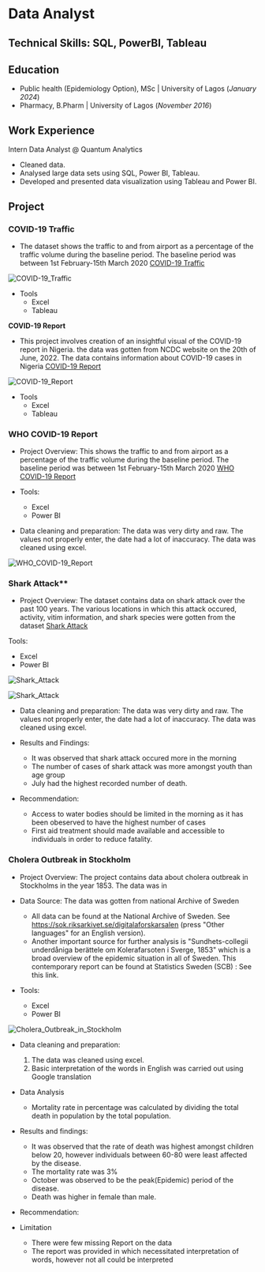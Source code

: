 # Data Analyst

## Technical Skills: SQL, PowerBI, Tableau

## Education
- Public health (Epidemiology Option), MSc | University of Lagos (_January 2024_)
- Pharmacy, B.Pharm | University of Lagos (_November 2016_)


## Work Experience
Intern Data Analyst @ Quantum Analytics
- Cleaned data.
- Analysed large data sets using SQL, Power BI, Tableau.
- Developed and presented data visualization using Tableau and Power BI.

## Project
### COVID-19 Traffic
- The dataset shows the traffic to and from airport as a percentage of the traffic volume during the baseline period. The baseline period was between 1st February-15th March 2020 [COVID-19 Traffic](/asset/COVID-19_Traffic.png)

![COVID-19_Traffic](https://github.com/FehintoluwaDawodu/Portfolio/assets/162819649/4277e14d-69db-4127-9392-45b768ccbd07)

- Tools
  - Excel
  - Tableau

**COVID-19 Report**
- This project involves creation of an insightful visual of the COVID-19 report in Nigeria. the data was gotten from NCDC website on the 20th of June, 2022. The data contains information about COVID-19 cases in Nigeria [COVID-19 Report](/asset/COVID-19_Report.png)

![COVID-19_Report](https://github.com/FehintoluwaDawodu/Portfolio/assets/162819649/353186dc-e7a4-4863-b8e5-59781c6ebee8)

- Tools
  - Excel
  - Tableau
  
### WHO COVID-19 Report
- Project Overview: This shows the traffic to and from airport as a percentage of the traffic volume during the baseline period. The baseline period was between 1st February-15th March 2020 [WHO COVID-19 Report](/asset/WHO_COVID-19_Report.png)
  
- Tools:
  - Excel
  - Power BI
 
- Data cleaning and preparation: The data was very dirty and raw. The values not properly enter, the date had a lot of inaccuracy. The data was cleaned using excel.

![WHO_COVID-19_Report](https://github.com/FehintoluwaDawodu/Portfolio/assets/162819649/3c506065-47e6-43c7-adc0-93d166d4127a)

  
### Shark Attack**
- Project Overview: The dataset contains data on shark attack over the past 100 years. The various locations in which this attack occured, activity, vitim information, and shark species were gotten from the dataset [Shark Attack](/asset/Shark_Attack.png)

  
Tools:
  - Excel
  - Power BI
    
![Shark_Attack](https://github.com/FehintoluwaDawodu/Portfolio/assets/162819649/572be3ea-a723-452b-97b8-0f674da59afe)

![Shark_Attack](https://github.com/FehintoluwaDawodu/Portfolio/assets/162819649/a435c61b-3cca-409f-b986-dfa8070aaeb2)


- Data cleaning and preparation: The data was very dirty and raw. The values not properly enter, the date had a lot of inaccuracy. The data was cleaned using excel.

- Results and Findings:
  - It was observed that shark attack occured more in the morning
  - The number of cases of shark attack was more amongst youth than age group
  - July had the highest recorded number of death.

- Recommendation:
   - Access to water bodies should be limited in the morning as it has been obeserved to have the highest number of cases
   - First aid treatment should made available and accessible to individuals in order to reduce fatality.
     
 
### Cholera Outbreak in Stockholm
- Project Overview:  The project contains data about cholera outbreak in Stockholms in the year 1853. The data was in
  
- Data Source: The data was gotten from national Archive of Sweden
   - All data can be found at the National Archive of Sweden. See https://sok.riksarkivet.se/digitalaforskarsalen (press "Other languages" for an English version).
   - Another important source for further analysis is "Sundhets-collegii underdåniga berättele om 
Kolerafarsoten i Sverge, 1853" which is a broad overview of the epidemic situation in all of Sweden. 
This contemporary report can be found at Statistics Sweden (SCB) : See this link.

- Tools:
   - Excel
   - Power BI

![Cholera_Outbreak_in_Stockholm](https://github.com/FehintoluwaDawodu/Portfolio/assets/162819649/848aa8ec-21c5-4fc1-86c7-a4e4a4726682)
    
- Data cleaning and preparation:
  1. The data was cleaned using excel.
  2. Basic interpretation of the words in English was carried out using Google translation
 
- Data Analysis
   - Mortality rate in percentage was calculated by dividing the total death in population by the total population.
  
- Results and findings:
   - It was observed that the rate of death was highest amongst children below 20, however individuals between 60-80 were least affected by the disease.
   - The mortality rate was 3%
   - October was observed to be the peak(Epidemic) period of the disease.
   - Death was higher in female than male.
    
- Recommendation:
  
- Limitation
  - There were few missing Report on the data
  - The report was provided in which necessitated interpretation of words, however not all could be interpreted
  
